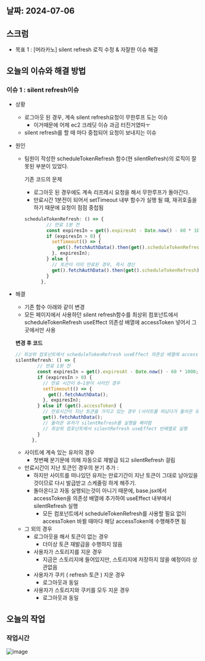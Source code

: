 ## 날짜: 2024-07-06

## 스크럼

- 목표 1 : [머라카노] silent refresh 로직 수정 & 자잘한 이슈 해결

## 오늘의 이슈와 해결 방법

### 이슈 1 : silent refresh이슈

- 상황
    - 로그아웃 된 경우, 계속 silent refresh요청이 무한루프 도는 이슈
        - 이거때문에 어제 ec2 크레딧 이슈 과금 터진거였따ㅜ
    - silent refresh를 할 때 마다 중첩되어 요청이 보내지는 이슈
- 원인
    - 팀원이 작성한 scheduleTokenRefresh 함수(현 silentRefresh)의 로직이 잘못된 부분이 있었다.
        
        기존 코드의 문제
        
        - 로그아웃 된 경우에도 계속 리프레시 요청을 해서 무한루프가 돌아간다.
        - 만료시간 1분전이 되어서 setTimeout 내부 함수가 실행 될 떄, 재귀호출을 하기 때문에 요청이 점점 중첩됨
        
        ```jsx
        scheduleTokenRefresh: () => {
                // 만료 1분 전
                const expiresIn = get().expiresAt - Date.now() - 60 * 1000;
                if (expiresIn > 0) {
                  setTimeout(() => {
                    get().fetchAuthData().then(get().scheduleTokenRefresh);
                  }, expiresIn);
                } else {
                  // 토큰이 이미 만료된 경우, 즉시 갱신
                  get().fetchAuthData().then(get().scheduleTokenRefresh);
                }
              },
        ```
        
- 해결
    - 기존 함수 아래와 같이 변경
    - 모든 페이지에서 사용하던 silent refresh함수를 최상위 컴포넌트에서 scheduleTokenRefresh useEffect 의존성 배열에 accessToken 넣어서 그곳에서만 사용
    
    **변경 후 코드**
    
    ```jsx
    // 최상위 컴포넌트에서 scheduleTokenRefresh useEffect 의존성 배열에 accessToken 넣어서 그곳에서만 사용
    silentRefresh: () => {
            // 만료 1분 전
            const expiresIn = get().expiresAt - Date.now() - 60 * 1000;
            if (expiresIn > 0) {
              // 만료 시간이 0~1분이 사이인 경우
              setTimeout(() => {
                get().fetchAuthData();
              }, expiresIn);
            } else if (get().accessToken) {
              // 만료시간이 지난 토큰을 가지고 있는 경우 (사이트를 떠났다가 돌아온 유저)
              get().fetchAuthData();
              // 돌아온 유저가 silentRefresh를 실행을 해야함
              // 최상위 컴포넌트에서 silentRefresh useEffect 빈배열로 실행
            }
          },
    ```
    
    - 사이트에 계속 있는 유저의 경우
        - 첫번째 분기문에 의해 자동으로 재발급 되고 silentRefresh 걸림
    - 만료시간이 지난 토큰인 경우의 분기 추가 :
        - 하지만 사이트를 떠나있던 유저는 만료기간이 지난 토큰이 그대로 남아있을것이므로 다시 발급받고 스케줄링 하게 해주기.
        - 돌아온다고 자동 실행되는것이 아니기 때문에, base.jsx에서 accessToken을 의존성 배열에 추가하여 useEffect 내부에서 silentRefresh 실행
            - 모든 컴포넌트에서 scheduleTokenRefresh를 사용할 필요 없이 accessToken 바뀔 때마다 해당 accessToken에 수행해주면 됨
    - 그 외의 경우
        - 로그아웃을 해서 토큰이 없는 경우
            - 더이상 토큰 재발급을 수행하지 않음
        - 사용자가 스토리지를 지운 경우
            - 지금은 스토리지에 들어있지만, 스토리지에 저장하지 않을 예정이라 상관없음
        - 사용자가 쿠키 ( refresh 토큰 ) 지운 경우
            - 로그아웃과 동일
        - 사용자가 스토리지와 쿠키를 모두 지운 경우
            - 로그아웃과 동일

## 오늘의 작업

### 작업시간
![image](https://github.com/jjikky/jikky-til/assets/59151187/f35a5336-a6e5-4d2f-b107-249f209f335d)


